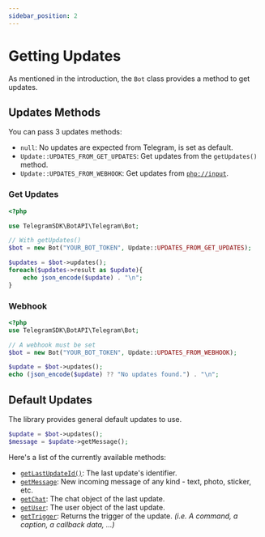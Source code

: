 ```yaml
---
sidebar_position: 2
---
```


# Getting Updates
As mentioned in the introduction, the `Bot` class provides a method to get updates.


## Updates Methods
You can pass 3 updates methods:
* `null`: No updates are expected from Telegram, is set as default.
* `Update::UPDATES_FROM_GET_UPDATES`: Get updates from the `getUpdates()` method.
* `Update::UPDATES_FROM_WEBHOOK`: Get updates from [`php://input`](https://www.php.net/manual/en/wrappers.php.php#wrappers.php.input).

### Get Updates
```php
<?php

use TelegramSDK\BotAPI\Telegram\Bot;

// With getUpdates()
$bot = new Bot("YOUR_BOT_TOKEN", Update::UPDATES_FROM_GET_UPDATES);

$updates = $bot->updates();
foreach($updates->result as $update){
    echo json_encode($update) . "\n";
}
```

### Webhook
```php
<?php
use TelegramSDK\BotAPI\Telegram\Bot;

// A webhook must be set
$bot = new Bot("YOUR_BOT_TOKEN", Update::UPDATES_FROM_WEBHOOK);

$update = $bot->updates();
echo (json_encode($update) ?? "No updates found.") . "\n";
```

## Default Updates
The library provides general default updates to use.

```php
$update = $bot->updates();
$message = $update->getMessage();
```

Here's a list of the currently available methods:
* [`getLastUpdateId()`](https://core.telegram.org/bots/api#update): The last update's identifier.
* [`getMessage`](https://core.telegram.org/bots/api#message): New incoming message of any kind - text, photo, sticker, etc.
* [`getChat`](https://core.telegram.org/bots/api#chat): The chat object of the last update.
* [`getUser`](https://core.telegram.org/bots/api#user): The user object of the last update.
* [`getTrigger`](https://github.com/TelegramSDK/BotAPI/blob/main/src/Telegram/Update.php#L167): Returns the trigger of the update. *(i.e. A command, a caption, a callback data, ...)*
